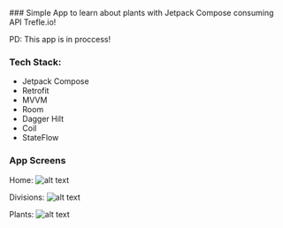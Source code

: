 ###   Simple App to learn about plants with Jetpack Compose consuming API Trefle.io!

PD: This app is in proccess!

### Tech Stack:

- Jetpack Compose
- Retrofit
- MVVM
- Room
- Dagger Hilt
- Coil
- StateFlow


### App Screens
  Home:
![alt text](https://github.com/Santrucho/MyPlants/assets/69646331/78e24ea4-ad58-463b-af9e-1a9ac7c6efc2)

  Divisions:
![alt text](https://github.com/Santrucho/MyPlants/assets/69646331/a7a5fd44-3f65-43aa-a3b4-e2509810d939)

Plants:
![alt text](https://github.com/Santrucho/MyPlants/assets/69646331/7a478c53-aed4-478f-9a85-9d6bffc88d9d)




 
 
